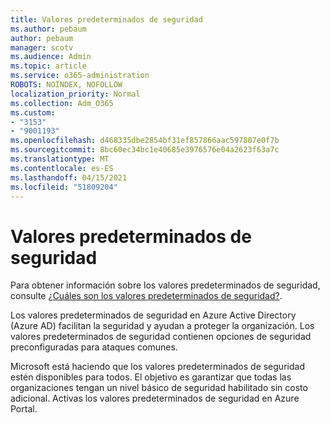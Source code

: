 ```yaml
---
title: Valores predeterminados de seguridad
ms.author: pebaum
author: pebaum
manager: scotv
ms.audience: Admin
ms.topic: article
ms.service: o365-administration
ROBOTS: NOINDEX, NOFOLLOW
localization_priority: Normal
ms.collection: Adm_O365
ms.custom:
- "3153"
- "9001193"
ms.openlocfilehash: d468335dbe2854bf31ef857866aac597807e0f7b
ms.sourcegitcommit: 8bc60ec34bc1e40685e3976576e04a2623f63a7c
ms.translationtype: MT
ms.contentlocale: es-ES
ms.lasthandoff: 04/15/2021
ms.locfileid: "51809204"
---
```

# <a name="security-defaults"></a>Valores predeterminados de seguridad

Para obtener información sobre los valores predeterminados de seguridad, consulte [¿Cuáles son los valores predeterminados de seguridad?](https://docs.microsoft.com/azure/active-directory/conditional-access/concept-conditional-access-security-defaults).

Los valores predeterminados de seguridad en Azure Active Directory (Azure AD) facilitan la seguridad y ayudan a proteger la organización. Los valores predeterminados de seguridad contienen opciones de seguridad preconfiguradas para ataques comunes.

Microsoft está haciendo que los valores predeterminados de seguridad estén disponibles para todos. El objetivo es garantizar que todas las organizaciones tengan un nivel básico de seguridad habilitado sin costo adicional. Activas los valores predeterminados de seguridad en Azure Portal.
